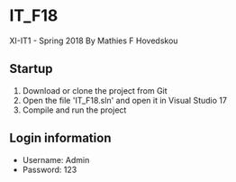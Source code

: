 # IT_F18
XI-IT1 - Spring 2018
By Mathies F Hovedskou

## Startup
1. Download or clone the project from Git
1. Open the file 'IT_F18.sln' and open it in Visual Studio 17
1. Compile and run the project

## Login information
* Username: Admin
* Password: 123

